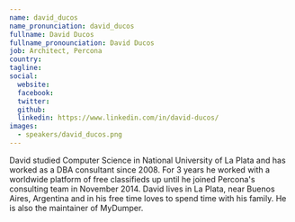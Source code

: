 ```yaml
---
name: david_ducos
name_pronunciation: david_ducos
fullname: David Ducos
fullname_pronounciation: David Ducos
job: Architect, Percona
country: 
tagline: 
social:
  website: 
  facebook:
  twitter:
  github: 
  linkedin: https://www.linkedin.com/in/david-ducos/
images:
  - speakers/david_ducos.png
---
```

David studied Computer Science in National University of La Plata and has worked as a DBA consultant since 2008. For 3 years he worked with a worldwide platform of free classifieds up until he joined Percona's consulting team in November 2014. David lives in La Plata, near Buenos Aires, Argentina and in his free time loves to spend time with his family. He is also the maintainer of MyDumper.